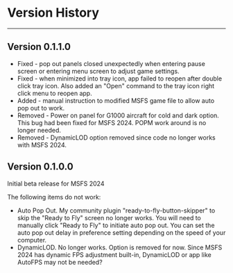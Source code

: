 # Version History
<hr/>

## Version 0.1.1.0
* Fixed - pop out panels closed unexpectedly when entering pause screen or entering menu screen to adjust game settings.
* Fixed - when minimized into tray icon, app failed to reopen after double click tray icon. Also added an "Open" command to the tray icon right click menu to reopen app.
* Added - manual instruction to modified MSFS game file to allow auto pop out to work.
* Removed - Power on panel for G1000 aircraft for cold and dark option. This bug had been fixed for MSFS 2024. POPM work around is no longer needed.
* Removed - DynamicLOD option removed since code no longer works with MSFS 2024.

## Version 0.1.0.0
Initial beta release for MSFS 2024

The following items do not work:
* Auto Pop Out. My community plugin "ready-to-fly-button-skipper" to skip the "Ready to Fly" screen no longer works. You will need to manually click "Ready to Fly" to initiate auto pop out. You can set the auto pop out delay in preference setting depending on the speed of your computer.
* DynamicLOD. No longer works. Option is removed for now. Since MSFS 2024 has dynamic FPS adjustment built-in, DynamicLOD or app like AutoFPS may not be needed?